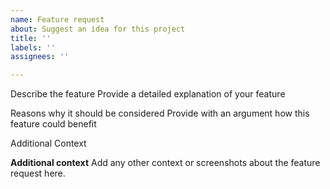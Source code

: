 ```yaml
---
name: Feature request
about: Suggest an idea for this project
title: ''
labels: ''
assignees: ''

---
```


Describe the feature
Provide a detailed explanation of your feature 

Reasons why it should be considered
Provide with an argument how this feature could benefit

Additional Context


**Additional context**
Add any other context or screenshots about the feature request here.
